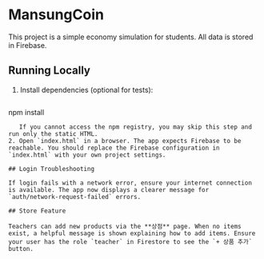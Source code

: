 # MansungCoin

This project is a simple economy simulation for students. All data is stored in Firebase.

## Running Locally

1. Install dependencies (optional for tests):
   ```
npm install
```
   If you cannot access the npm registry, you may skip this step and run only the static HTML.
2. Open `index.html` in a browser. The app expects Firebase to be reachable. You should replace the Firebase configuration in `index.html` with your own project settings.

## Login Troubleshooting

If login fails with a network error, ensure your internet connection is available. The app now displays a clearer message for `auth/network-request-failed` errors.

## Store Feature

Teachers can add new products via the **상점** page. When no items exist, a helpful message is shown explaining how to add items. Ensure your user has the role `teacher` in Firestore to see the `+ 상품 추가` button.
